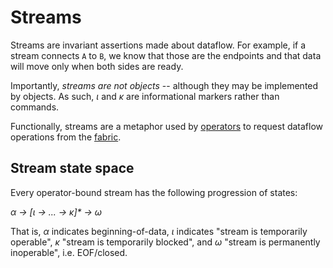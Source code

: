 # Streams
Streams are invariant assertions made about dataflow. For example, if a stream connects `A` to `B`, we know that those are the endpoints and that data will move only when both sides are ready.

Importantly, _streams are not objects_ -- although they may be implemented by objects. As such, _ι_ and _κ_ are informational markers rather than commands.

Functionally, streams are a metaphor used by [operators](operator.md) to request dataflow operations from the [fabric](fabric.md).


## Stream state space
Every operator-bound stream has the following progression of states:

_α → [ι → ... → κ]* → ω_

That is, _α_ indicates beginning-of-data, _ι_ indicates "stream is temporarily operable", _κ_ "stream is temporarily blocked", and _ω_ "stream is permanently inoperable", i.e. EOF/closed.
